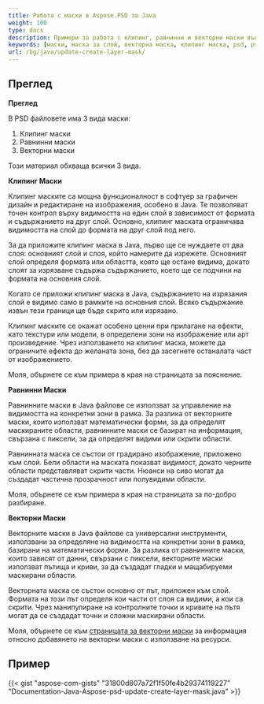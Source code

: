 ```yaml
---
title: Работа с маски в Aspose.PSD за Java
weight: 100
type: docs
description: Примери за работа с клипинг, равнинни и векторни маски във файлове PSD
keywords: [маски, маска за слой, векторна маска, клипинг маска, psd, psd api, java, примерен код]
url: /bg/java/update-create-layer-mask/
---
```


## **Преглед**

**Преглед**

В PSD файловете има 3 вида маски:
1. Клипинг маски
2. Равнинни маски
3. Векторни маски

Този материал обхваща всички 3 вида.

**Клипинг Маски**

Клипинг маските са мощна функционалност в софтуер за графичен дизайн и редактиране на изображения, особено в Java. Те позволяват точен контрол върху видимостта на един слой в зависимост от формата и съдържанието на друг слой. Основно, клипинг маската ограничава видимостта на слой до формата на друг слой под него.

За да приложите клипинг маска в Java, първо ще се нуждаете от два слоя: основният слой и слоя, който намерите да изрежете. Основният слой определя формата или областта, която ще остане видима, докато слоят за изрязване съдържа съдържанието, което ще се подчини на формата на основния слой.

Когато се приложи клипинг маска в Java, съдържанието на изрязания слой е видимо само в рамките на основния слой. Всяко съдържание извън тези граници ще бъде скрито или изрязано.

Клипинг маските се окажат особено ценни при прилагане на ефекти, като текстури или модели, в определени зони на изображение или арт произведение. Чрез използването на клипинг маска, можете да ограничите ефекта до желаната зона, без да засегнете останалата част от изображението.

Моля, обърнете се към примера в края на страницата за пояснение.

**Равнинни Маски**

Равнинните маски в Java файлове се използват за управление на видимостта на конкретни зони в рамка. За разлика от векторните маски, които използват математически форми, за да определят маскираните области, равнинните маски се базират на информация, свързана с пиксели, за да определят видими или скрити области.

Равнинната маска се състои от градирано изображение, приложено към слой. Бели области на маската показват видимост, докато черните области представляват скрити части. Нюанси на сиво могат да създадат частична прозрачност или полувидими области.

Моля, обърнете се към примера в края на страницата за по-добро разбиране.

**Векторни Маски**

Векторните маски в Java файлове са универсални инструменти, използвани за определяне на видимостта на конкретни зони в рамка, базирани на математически форми. За разлика от равнинните маски, които зависят от данни, свързани с пиксели, векторните маски използват пътища и криви, за да създадат гладки и мащабируеми маскирани области.

Векторната маска се състои основно от път, приложен към слой. Формата на този път определя кои части от слоя са видими, а кои са скрити. Чрез манипулиране на контролните точки и кривите на пътя могат да се създадат точни и сложни маскирани области.

Моля, обърнете се към [страницата за векторни маски](https://reference.aspose.com/psd/java/com.aspose.psd.fileformats.psd.layers/layermaskdatashort/) за информация относно добавянето на векторни маски с използване на ресурси.

## **Пример**
{{< gist "aspose-com-gists" "31800d807a72f1f50fe4b29374119227" "Documentation-Java-Aspose-psd-update-create-layer-mask.java" >}}
